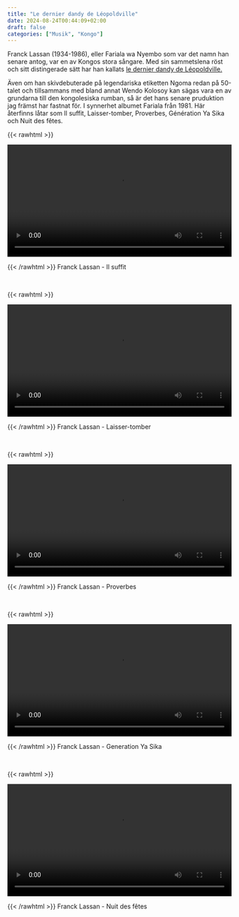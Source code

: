 ```yaml
---
title: "Le dernier dandy de Léopoldville"
date: 2024-08-24T00:44:09+02:00
draft: false
categories: ["Musik", "Kongo"]
---
```


Franck Lassan (1934-1986), eller Fariala wa Nyembo som var det namn han senare antog, var en av Kongos stora sångare. Med sin sammetslena röst och sitt distingerade sätt har han kallats [le dernier dandy de Léopoldville.](https://archive.fo/kCoDI) 

Även om han skivdebuterade på legendariska etiketten Ngoma redan på 50-talet och tillsammans med bland annat Wendo Kolosoy kan sägas vara en av grundarna till den kongolesiska rumban, så är det hans senare pruduktion jag främst har fastnat för. I synnerhet albumet Fariala från 1981. Här återfinns låtar som Il suffit, Laisser-tomber, Proverbes, Génération Ya Sika och Nuit des fêtes.


{{< rawhtml >}} 

<video width=100% controls autoplay>
    <source src="/videos/franck-lassan-il-suffit.mp4#t=0" type="video/mp4">
</video>

{{< /rawhtml >}}
Franck Lassan - Il suffit

<br>

{{< rawhtml >}} 

<video width=100% controls autoplay>
    <source src="/videos/franck-lassan-laisser-tomber.mp4#t=0" type="video/mp4">
</video>

{{< /rawhtml >}}
Franck Lassan - Laisser-tomber

<br>

{{< rawhtml >}} 

<video width=100% controls autoplay>
    <source src="/videos/franck-lassan-proverbes-+-diskussion-om-textskrivande-och-sprak.mp4#t=0" type="video/mp4">
</video>

{{< /rawhtml >}}
Franck Lassan - Proverbes

<br>

{{< rawhtml >}} 

<video width=100% controls autoplay>
    <source src="/videos/franck-lassan-generation-ya-sika.mp4#t=0" type="video/mp4">
</video>

{{< /rawhtml >}}
Franck Lassan - Generation Ya Sika

<br>

{{< rawhtml >}} 

<video width=100% controls autoplay>
    <source src="/videos/franck-lassan-nuit-des-fetes.mp4#t=0" type="video/mp4">
</video>

{{< /rawhtml >}}
Franck Lassan - Nuit des fêtes
